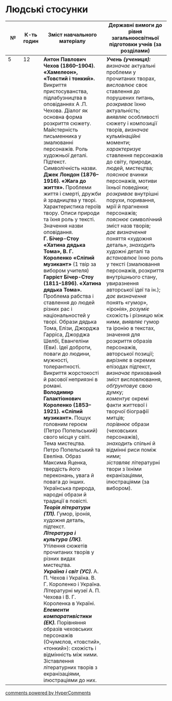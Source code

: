 <div id="hypercomments_widget" class="js-hypercomments-widget invisible"></div>

# Людські стосунки

<table>
  <tr>
    <td width="10%" align="center"><b>№</b></td>
    <td width="10%" align="center"><b>К-ть годин</b></td>
    <td width="40%" align="center"><b>Зміст навчального матеріалу</b></td>
    <td width="40%" align="center"><b>Державні вимоги до рівня загальноосвітньої підготовки учнів (за розділами)</b></td>
  </tr>
<tbody>
  <tr>
<td width="10%" style="vertical-align:top !important;">5</td>
<td width="10%" style="vertical-align:top !important;">12</td>
    <td width="40%" style="vertical-align:top !important;">
<b>Антон Павлович Чехов (1860–1904). «Хамелеон», «Товстий і тонкий».</b> Викриття пристосуванства, підлабузництва в оповіданнях А .П. Чехова. Діалог як основна форма розкриття сюжету. Майстерність письменника у змалюванні персонажів. Роль художньої деталі. Підтекст. Символічність назви. <br>
<b>Джек Лондон (1876–1916). «Жага до життя».</b> Проблеми життя і смерті, дружби й зрадництва у творі. Характеристика героїв твору. Описи природи та їхня роль у тексті. Значення назви оповідання. <br>
<b>Г. Бічер-Стоу «Хатина дядька Тома», В. Г.  Короленко  «Сліпий музикант»</b> (1 твір за вибором учителя) <br>
<b>Гаррієт Бічер-Стоу (1811–1896). «Хатина дядька Тома». </b>Проблема рабства і ставлення до людей різних рас і національностей у творі. Образи дядька Тома, Елізи, Джорджа Гарріса, Джорджа Шелбі, Евангеліни (Еви). Ідеї доброти, поваги до людини, мужності, толерантності. Викриття жорстокості й расової неприязні в романі. <br>
<b>Володимир Галактіонович Короленко (1853–1921). «Сліпий музикант».</b> Пошук головним героєм (Петро Попельський) свого місця у світі. Тема мистецтва. Петро Попельський та Евеліна. Образ  Максима Яценка, твердість його переконань, увага й повага до інших. Українська природа, народні  образи й традиції в повісті. <br>
<b><i>Теорія літератури (ТЛ).</i></b> Гумор, іронія, художня деталь, підтекст.   <br>
<b><i>Література і культура (ЛК).</i></b> Утілення сюжетів прочитаних творів у різних видах мистецтва.  <br>
<b><i>Україна і світ (УС).</i></b> А. П. Чехов і Україна. В. Г. Короленко і Україна. Літературні музеї А. П. Чехова і В. Г. Короленка в Україні.  <br>
<b><i>Елементи компаративістики (ЕК).</i></b> Порівняння образів чеховських персонажів (Очумєлов, «товстий», «тонкий»): схожість і відмінність між ними. Зіставлення літературних творів з екранізаціями, ілюстраціями до них.   
</td>
    <td width="40%" style="vertical-align:top !important;">
<i><b>Учень (учениця):</b></i><br>
<i>визначає</i> актуальні проблеми у прочитаних творах, <i>висловлює</i> своє ставлення до порушених питань, <i>розкриває</i> їхню актуальність; <br>
<i>виявляє</i> особливості сюжету і композиції творів, <i>визначає</i> кульмінаційні моменти;<br>
<i>характеризує</i> ставлення персонажів до світу, природи, людей, мистецтва;<br>
<i>пояснює</i> вчинки персонажів, мотиви їхньої поведінки;<br>
<i>розкриває</i> внутрішні порухи, поривання, мрії й прагнення персонажів;<br>
<i>пояснює</i> символічний зміст назв творів; <br>
<i>дає визначення</i> поняття «художня деталь», <i>знаходить</i> художні деталі та <i>встановлює</i> їхню роль у тексті (змалювання персонажів, розкриття внутрішнього стану, увиразнення авторської ідеї та ін.);<br>
<i>дає визначення</i> понять «гумор», «іронія», <i>розуміє</i> схожість і різницю між ними, <i>виявляє</i> гумор та іронію в текстах, значення для розкриття образів персонажів, авторської позиції;<br>
<i>вирізняє</i> в окремих епізодах підтекст, <i>визначає</i> прихований зміст висловлювання, <i>обґрунтовує</i> свою думку; <br>
<i>коментує</i> окремі факти життєвої і творчої біографії митців; <br>
<i>порівнює</i> образи (чеховських персонажів), <i>знаходить</i> спільні й відмінні риси поміж ними;<br>
<i>зіставляє</i> літературні твори з їхніми екранізаціями, ілюстраціями (за вибором). 
  </td>
</tbody>
</table>

<div class="js-hypercomments-container">
<a href="http://hypercomments.com" class="hc-link" title="comments widget">comments powered by HyperComments</a>
</div>